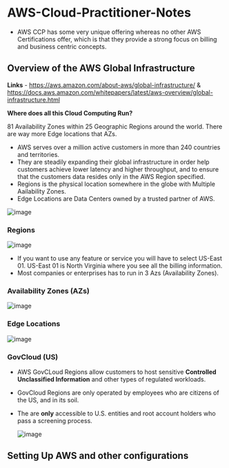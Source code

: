 # AWS-Cloud-Practitioner-Notes

- AWS CCP has some very unique offering whereas no other AWS Certifications offer, which is that they provide a strong focus on billing and business centric concepts.

## Overview of the AWS Global Infrastructure

**Links** - https://aws.amazon.com/about-aws/global-infrastructure/ & https://docs.aws.amazon.com/whitepapers/latest/aws-overview/global-infrastructure.html

**Where does all this Cloud Computing Run?**

81 Availability Zones within 25 Geographic Regions around the world. There are way more Edge locations that AZs.

- AWS serves over a million active customers in more than 240 countries and territories. 
- They are steadily expanding their global infrastructure in order help customers achieve lower latency and higher throughput, and to ensure that the customers data resides only in the AWS Region specified.
- Regions is the physical location somewhere in the globe with Multiple Aailability Zones.
- Edge Locations are Data Centers owned by a trusted partner of AWS.

![image](https://user-images.githubusercontent.com/84306023/124888963-39d1d800-dff4-11eb-9f73-fb4f52325a70.png)



### Regions

![image](https://user-images.githubusercontent.com/84306023/124890738-f9735980-dff5-11eb-8fdc-cdb0b52f20ef.png)

- If you want to use any feature or service you will have to select US-East 01. US-East 01 is North Virginia where you see all the billing information. 
- Most companies or enterprises has to run in 3 Azs (Availability Zones).



### Availability Zones (AZs)

![image](https://user-images.githubusercontent.com/84306023/124892001-19574d00-dff7-11eb-9992-ae9922303324.png)



### Edge Locations

![image](https://user-images.githubusercontent.com/84306023/124892671-aef2dc80-dff7-11eb-9fb1-75a5579a0512.png)


### GovCloud (US)

-   AWS GovCLoud Regions allow customers to host sensitive **Controlled Unclassified Information** and other types of regulated workloads.

-   GovCloud Regions are only operated by employees who are citizens of the US, and in its soil.

-   The are **only** accessible to U.S. entities and root account holders who pass a screening process.

    ![image](https://user-images.githubusercontent.com/84306023/124895239-0003d000-dffa-11eb-9088-67d2362da83f.png)
    

## Setting Up AWS and other configurations



   







